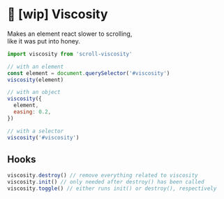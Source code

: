 # 🍯 [wip] Viscosity

Makes an element react slower to scrolling,  
like it was put into honey.

```javascript
import viscosity from 'scroll-viscosity'

// with an element
const element = document.querySelector('#viscosity')
viscosity(element)

// with an object
viscosity({
  element,
  easing: 0.2,
})

// with a selector
viscosity('#viscosity')
```

## Hooks
```javascript
viscosity.destroy() // remove everything related to viscosity
viscosity.init() // only needed after destroy() has been called
viscosity.toggle() // either runs init() or destroy(), respectively
```
